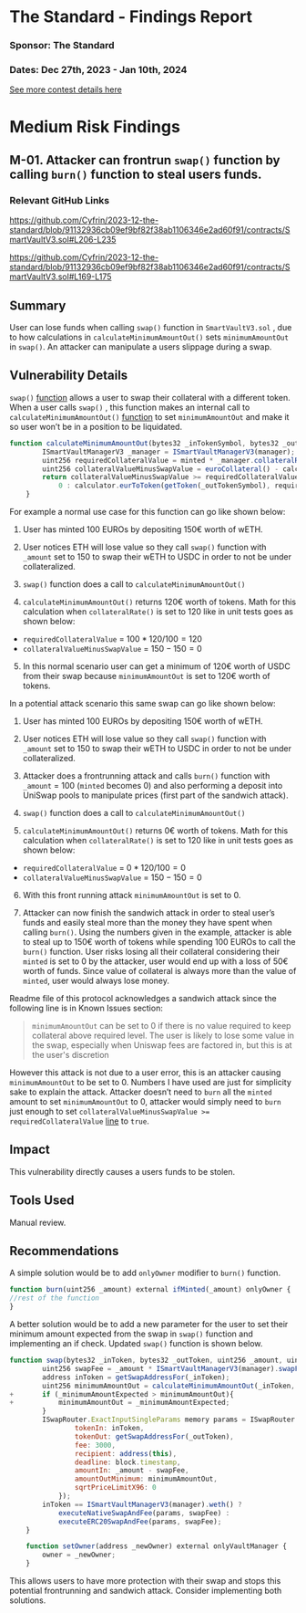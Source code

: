 # The Standard - Findings Report


### Sponsor: The Standard

### Dates: Dec 27th, 2023 - Jan 10th, 2024

[See more contest details here](https://www.codehawks.com/contests/clql6lvyu0001mnje1xpqcuvl)



		
# Medium Risk Findings

## <a id='M-01'></a>M-01. Attacker can frontrun `swap()` function by calling `burn()` function to steal users funds.            

### Relevant GitHub Links
	
https://github.com/Cyfrin/2023-12-the-standard/blob/91132936cb09ef9bf82f38ab1106346e2ad60f91/contracts/SmartVaultV3.sol#L206-L235

https://github.com/Cyfrin/2023-12-the-standard/blob/91132936cb09ef9bf82f38ab1106346e2ad60f91/contracts/SmartVaultV3.sol#L169-L175

## Summary

User can lose funds when calling `swap()` function in `SmartVaultV3.sol` , due to how calculations in `calculateMinimumAmountOut()` sets `minimumAmountOut` in `swap()`. An attacker can manipulate a users slippage during a swap.

## Vulnerability Details

`swap()` [function](https://github.com/Cyfrin/2023-12-the-standard/blob/91132936cb09ef9bf82f38ab1106346e2ad60f91/contracts/SmartVaultV3.sol#L214-L235) allows a user to swap their collateral with a different token. When a user calls `swap()` , this function makes an internal call to `calculateMinimumAmountOut()` [function](https://github.com/Cyfrin/2023-12-the-standard/blob/91132936cb09ef9bf82f38ab1106346e2ad60f91/contracts/SmartVaultV3.sol#L206-L212) to set `minimumAmountOut` and make it so user won’t be in a position to be liquidated.

```jsx
function calculateMinimumAmountOut(bytes32 _inTokenSymbol, bytes32 _outTokenSymbol, uint256 _amount) private view returns (uint256) {
        ISmartVaultManagerV3 _manager = ISmartVaultManagerV3(manager);
        uint256 requiredCollateralValue = minted * _manager.collateralRate() / _manager.HUNDRED_PC();
        uint256 collateralValueMinusSwapValue = euroCollateral() - calculator.tokenToEur(getToken(_inTokenSymbol), _amount);
        return collateralValueMinusSwapValue >= requiredCollateralValue ?
            0 : calculator.eurToToken(getToken(_outTokenSymbol), requiredCollateralValue - collateralValueMinusSwapValue);
    }
```

For example a normal use case for this function can go like shown below:
1) User has minted 100 EUROs by depositing 150€ worth of wETH.

2) User notices ETH will lose value so they call `swap()` function with `_amount` set to 150 to swap their wETH to USDC in order to not be under collateralized.

3) `swap()` function does a call to `calculateMinimumAmountOut()` 

4) `calculateMinimumAmountOut()` returns 120€ worth of tokens. Math for this calculation when `collateralRate()` is set to 120 like in unit tests goes as shown below:

- `requiredCollateralValue` = $100 * 120 / 100 = 120$
- `collateralValueMinusSwapValue` = $150 - 150 = 0$

5) In this normal scenario user can get a minimum of 120€ worth of USDC from their swap because `minimumAmountOut` is set to 120€ worth of tokens.

In a potential attack scenario this same swap can go like shown below:

1) User has minted 100 EUROs by depositing 150€ worth of wETH.

2) User notices ETH will lose value so they call `swap()` function with `_amount` set to 150 to swap their wETH to USDC in order to not be under collateralized.

3) Attacker does a frontrunning attack and calls `burn()` function with `_amount` = 100 (`minted` becomes 0) and also performing a deposit into UniSwap pools to manipulate prices (first part of the sandwich attack).

4) `swap()` function does a call to `calculateMinimumAmountOut()` 

5) `calculateMinimumAmountOut()` returns 0€ worth of tokens. Math for this calculation when `collateralRate()` is set to 120 like in unit tests goes as shown below:

- `requiredCollateralValue` = $0 *120/100 = 0$
- `collateralValueMinusSwapValue` = $150-150 = 0$

6) With this front running attack `minimumAmountOut` is set to 0.

7) Attacker can now finish the sandwich attack in order to steal user’s funds and easily steal more than the money they have spent when calling `burn()`. Using the numbers given in the example, attacker is able to steal up to 150€ worth of tokens while spending 100 EUROs to call the `burn()` function. User risks losing all their collateral considering their `minted` is set to 0 by the attacker, user would end up with a loss of 50€ worth of funds. Since value of collateral is always more than the value of `minted`, user would always lose money.

Readme file of this protocol acknowledges a sandwich attack since the following line is in Known Issues section: 

> `minimumAmountOut` can be set to 0 if there is no value required to keep collateral above required level. The user is likely to lose some value in the swap, especially when Uniswap fees are factored in, but this is at the user's discretion
> 

However this attack is not due to a user error, this is an attacker causing `minimumAmountOut` to be set to 0.
Numbers I have used are just for simplicity sake to explain the attack. Attacker doesn’t need to `burn` all the `minted` amount to set `minimumAmountOut` to 0, attacker would simply need to `burn` just enough to set `collateralValueMinusSwapValue >= requiredCollateralValue` [line](https://github.com/Cyfrin/2023-12-the-standard/blob/91132936cb09ef9bf82f38ab1106346e2ad60f91/contracts/SmartVaultV3.sol#L210C12-L210C12) to `true`.

## Impact

This vulnerability directly causes a users funds to be stolen.

## Tools Used

Manual review.

## Recommendations

A simple solution would be to add `onlyOwner` modifier to `burn()` function.

```jsx
function burn(uint256 _amount) external ifMinted(_amount) onlyOwner {
//rest of the function
} 
```

A better solution would be to add a new parameter for the user to set their minimum amount expected from the swap in `swap()` function and implementing an if check. Updated `swap()` function is shown below.

```jsx
function swap(bytes32 _inToken, bytes32 _outToken, uint256 _amount, uint256 _minimumAmountExpected) external onlyOwner {
        uint256 swapFee = _amount * ISmartVaultManagerV3(manager).swapFeeRate() / ISmartVaultManagerV3(manager).HUNDRED_PC();
        address inToken = getSwapAddressFor(_inToken);
        uint256 minimumAmountOut = calculateMinimumAmountOut(_inToken, _outToken, _amount);
+       if (_minimumAmountExpected > minimumAmountOut){
+           minimumAmountOut = _minimumAmountExpected;
        }
        ISwapRouter.ExactInputSingleParams memory params = ISwapRouter.ExactInputSingleParams({
                tokenIn: inToken,
                tokenOut: getSwapAddressFor(_outToken),
                fee: 3000,
                recipient: address(this),
                deadline: block.timestamp,
                amountIn: _amount - swapFee,
                amountOutMinimum: minimumAmountOut,
                sqrtPriceLimitX96: 0
            });
        inToken == ISmartVaultManagerV3(manager).weth() ?
            executeNativeSwapAndFee(params, swapFee) :
            executeERC20SwapAndFee(params, swapFee);
    }

    function setOwner(address _newOwner) external onlyVaultManager {
        owner = _newOwner;
    }
```

This allows users to have more protection with their swap and stops this potential frontrunning and sandwich attack. Consider implementing both solutions.


